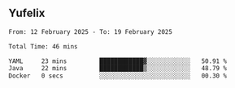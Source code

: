 ## Yufelix

<!--START_SECTION:waka-->

```txt
From: 12 February 2025 - To: 19 February 2025

Total Time: 46 mins

YAML     23 mins         ████████████▓░░░░░░░░░░░░   50.91 %
Java     22 mins         ████████████▒░░░░░░░░░░░░   48.79 %
Docker   0 secs          ░░░░░░░░░░░░░░░░░░░░░░░░░   00.30 %
```

<!--END_SECTION:waka-->

